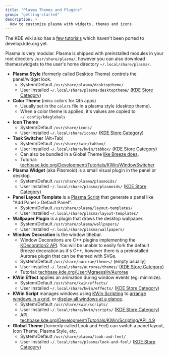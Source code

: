 ```yaml
---
title: "Plasma Themes and Plugins"
group: "getting-started"
description: >
  How to customize plasma with widgets, themes and icons
---
```


The KDE wiki also has a [few tutorials](https://techbase.kde.org/Development/Tutorials/Plasma5) which haven't been ported to develop.kde.org yet.

Plasma is very modular. Plasma is shipped with preinstalled modules in your root directory `/usr/share/plasma/`, however you can also download themes/widgets to the user's home directory `~/.local/share/plasma/`.

* **Plasma Style** (formerly called Desktop Theme) controls the panel/widget look.
    * System/Default `/usr/share/plasma/desktoptheme/`
    * User Installed `~/.local/share/plasma/desktoptheme/` ([KDE Store Category](https://store.kde.org/browse/cat/104/order/latest/))
* **Color Theme** (misc colors for Qt5 apps)
    * Usually set in the `colors` file in a plasma style (desktop theme).
    * When a color theme is applied, it's values are copied to `~/.config/kdeglobals`
* **Icon Theme**
    * System/Default `/usr/share/icons/`
    * User Installed `~/.local/share/icons/` ([KDE Store Category](https://store.kde.org/browse/cat/132/order/latest/))
* **Task Switcher** (Alt+Tab)
    * System/Default `/usr/share/kwin/tabbox/`
    * User Installed `~/.local/share/kwin/tabbox/` ([KDE Store Category](https://store.kde.org/browse/cat/211/order/latest/))
    * Can also be bundled in a Global Theme [like Breeze does](https://invent.kde.org/plasma/plasma-workspace/-/blob/master/lookandfeel/contents/windowswitcher/WindowSwitcher.qml).
    * Tutorial: [techbase.kde.org/Development/Tutorials/KWin/WindowSwitcher](https://techbase.kde.org/Development/Tutorials/KWin/WindowSwitcher)
* **Plasma Widget** (aka Plasmoid) is a small visual plugin in the panel or desktop. 
    * System/Default `/usr/share/plasma/plasmoids/`
    * User Installed `~/.local/share/plasma/plasmoids/` ([KDE Store Category](https://store.kde.org/browse/cat/418/order/latest/))
* **Panel Layout Template** is a [Plasma Script](https://userbase.kde.org/KDE_System_Administration/PlasmaDesktopScripting) that generate a panel like "Add Panel > Default Panel".
    * System/Default `/usr/share/plasma/layout-templates/`
    * User Installed `~/.local/share/plasma/layout-templates/`
* **Wallpaper Plugin** is a plugin that draws the desktop wallpaper.
    * System/Default `/usr/share/plasma/wallpapers/`
    * User Installed `~/.local/share/plasma/wallpapers/`
* **Window Decoration** is the window titlebar.
    * Window Decorations are C++ plugins implementing the [KDecoration2 API](docs:kdecoration2). You will be unable to easily fork the default Breeze decoration as it's C++, however there is a preinstalled Aurorae plugin that can be themed with SVGs.
    * System/Default `/usr/share/aurorae/themes/` (empty usually)
    * User Installed `~/.local/share/aurorae/themes/` ([KDE Store Category](https://store.kde.org/browse/cat/114/order/latest/))
    * Tutorial: [techbase.kde.org/User:Mgraesslin/Aurorae](https://techbase.kde.org/User:Mgraesslin/Aurorae)
* **KWin Effect** applies an animation during window events (eg: minimize).
    * System/Default `/usr/share/kwin/effects/`
    * User Installed `~/.local/share/kwin/effects/` ([KDE Store Category](https://store.kde.org/browse/cat/209/order/latest/))
* **KWin Script** manages windows using [KWin Scripting](https://techbase.kde.org/Development/Tutorials/KWin/Scripting) to [arrange windows in a grid](https://store.kde.org/p/1281790/), or [display all windows at a glance](https://store.kde.org/p/1370195/).
    * System/Default `/usr/share/kwin/scripts/`
    * User Installed `~/.local/share/kwin/scripts/` ([KDE Store Category](https://store.kde.org/browse/cat/210/order/latest/))
    * API: [techbase.kde.org/Development/Tutorials/KWin/Scripting/API_4.9](https://techbase.kde.org/Development/Tutorials/KWin/Scripting/API_4.9)
* **Global Theme** (formerly called Look and Feel) can switch a panel layout, Icon Theme, Plasma Style, etc.
    * System/Default `/usr/share/plasma/look-and-feel/`
    * User Installed `~/.local/share/plasma/look-and-feel/` ([KDE Store Category](https://store.kde.org/browse/cat/121/order/latest/))
